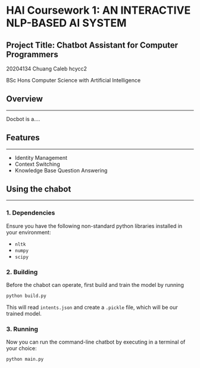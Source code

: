 # HAI Coursework 1: AN INTERACTIVE NLP-BASED AI SYSTEM

## Project Title: Chatbot Assistant for Computer Programmers

20204134 Chuang Caleb hcycc2

BSc Hons Computer Science with Artificial Intelligence

## Overview

---

Docbot is a....

## Features

---

- Identity Management
- Context Switching
- Knowledge Base Question Answering

## Using the chabot

---

### 1. Dependencies

Ensure you have the following non-standard python libraries installed in your environment:

- `nltk`
- `numpy`
- `scipy`

### 2. Building

Before the chabot can operate, first build and train the model by running

```python
python build.py
```

This will read `intents.json` and create a `.pickle` file, which will be our trained model.

### 3. Running

Now you can run the command-line chatbot by executing in a terminal of your choice:

```python
python main.py
```
